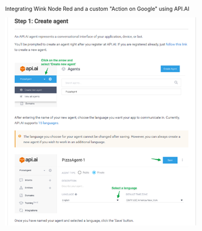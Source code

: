 Integrating Wink Node Red and a custom "Action on Google" using API.AI

![image](https://github.com/scambo00/Google_Assistant_WNR/blob/master/iamges/create%20agent.png)
